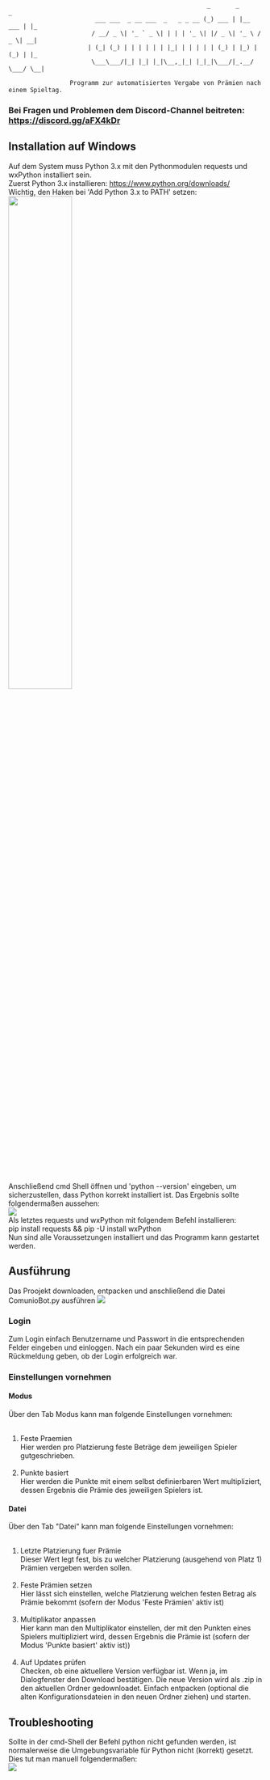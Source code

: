 ````
                                                       _       _           _   
                        ___ ___  _ __ ___  _   _ _ __ (_) ___ | |__   ___ | |_ 
                       / __/ _ \| '_ ` _ \| | | | '_ \| |/ _ \| '_ \ / _ \| __|
                      | (_| (_) | | | | | | |_| | | | | | (_) | |_) | (_) | |_ 
                       \___\___/|_| |_| |_|\__,_|_| |_|_|\___/|_.__/ \___/ \__|
                      
                 Programm zur automatisierten Vergabe von Prämien nach einem Spieltag.
````
### Bei Fragen und Problemen dem Discord-Channel beitreten: https://discord.gg/aFX4kDr
## Installation auf Windows
Auf dem System muss Python 3.x mit den Pythonmodulen requests und wxPython installiert sein.<br>
Zuerst Python 3.x installieren: https://www.python.org/downloads/<br>
Wichtig, den Haken bei 'Add Python 3.x to PATH' setzen:<br>
<img width="50%" src=http://otree.readthedocs.io/en/latest/_images/py-win-installer.png /> <br>
Anschließend cmd Shell öffnen und 'python --version' eingeben, um sicherzustellen, dass Python korrekt installiert ist. Das Ergebnis sollte folgendermaßen aussehen:<br>
<img src="https://raw.githubusercontent.com/nliakm/comuniobot/master/ReadmeImages/cmdPythonVersion.png" /><br>
Als letztes requests und wxPython mit folgendem Befehl installieren:<br>
pip install requests && pip -U install wxPython <br>
Nun sind alle Voraussetzungen installiert und das Programm kann gestartet werden. 

## Ausführung
Das Proojekt downloaden, entpacken und anschließend die Datei ComunioBot.py ausführen
<img src="https://raw.githubusercontent.com/nliakm/comuniobot/master/ReadmeImages/DownloadProgram.png" /> <br>
### Login
Zum Login einfach Benutzername und Passwort in die entsprechenden Felder eingeben und einloggen.
Nach ein paar Sekunden wird es eine Rückmeldung geben, ob der Login erfolgreich war.
### Einstellungen vornehmen
#### Modus
Über den Tab Modus kann man folgende Einstellungen vornehmen:<br><br>
1. Feste Praemien<br>
Hier werden pro Platzierung feste Beträge dem jeweiligen Spieler gutgeschrieben.<br><br>
2. Punkte basiert<br>
Hier werden die Punkte mit einem selbst definierbaren Wert multipliziert, dessen Ergebnis die Prämie des jeweiligen Spielers ist.
#### Datei
Über den Tab "Datei" kann man folgende Einstellungen vornehmen:<br><br>
1. Letzte Platzierung fuer Prämie<br>
Dieser Wert legt fest, bis zu welcher Platzierung (ausgehend von Platz 1) Prämien vergeben werden sollen.<br><br>
2. Feste Prämien setzen<br>
Hier lässt sich einstellen, welche Platzierung welchen festen Betrag als Prämie bekommt (sofern der Modus 'Feste Prämien' aktiv ist)<br><br>
3. Multiplikator anpassen<br>
Hier kann man den Multiplikator einstellen, der mit den Punkten eines Spielers multipliziert wird, dessen Ergebnis die Prämie ist (sofern der Modus 'Punkte basiert' aktiv ist))<br><br>
4. Auf Updates prüfen<br>
Checken, ob eine aktuellere Version verfügbar ist. Wenn ja, im Dialogfenster den Download bestätigen. Die neue Version wird als .zip in den aktuellen Ordner gedownloadet. Einfach entpacken (optional die alten Konfigurationsdateien in den neuen Ordner ziehen) und starten.

## Troubleshooting
Sollte in der cmd-Shell der Befehl python nicht gefunden werden, ist normalerweise die Umgebungsvariable für Python nicht (korrekt) gesetzt.<br>
Dies tut man manuell folgendermaßen:<br>
<img src="https://raw.githubusercontent.com/nliakm/comuniobot/master/ReadmeImages/pythonInstallationWin10PS.png" /> <br><br>
